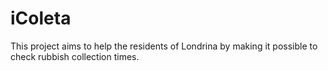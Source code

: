 # iColeta

This project aims to help the residents of Londrina by making it possible to check rubbish collection times.

